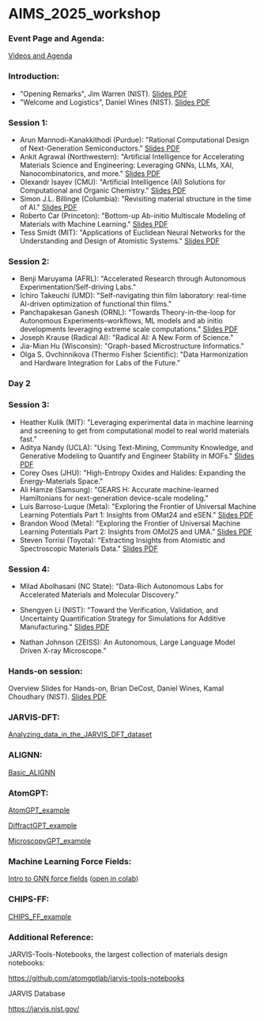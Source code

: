 # AIMS_2025_workshop

### Event Page and Agenda:

[Videos and Agenda](https://www.nist.gov/news-events/events/2025/07/artificial-intelligence-materials-science-aims-workshop)


### Introduction: 
* "Opening Remarks", Jim Warren (NIST). [Slides PDF](https://github.com/usnistgov/aims_workshop/blob/main/AIMS25-Warren.pdf)
* "Welcome and Logistics", Daniel Wines (NIST). [Slides PDF](https://github.com/usnistgov/aims_workshop/blob/main/aims_intro_2025.pdf)
### Session 1:
* Arun Mannodi-Kanakkithodi (Purdue): "Rational Computational Design of Next-Generation Semiconductors." [Slides PDF](https://github.com/usnistgov/aims_workshop/blob/main/Arun%20Mannodi%20Kanakkithodi%20(Purdue-MSE).pdf)
* Ankit Agrawal (Northwestern): "Artificial Intelligence for Accelerating Materials Science and Engineering: Leveraging GNNs, LLMs, XAI, Nanocombinatorics, and more." [Slides PDF](https://github.com/usnistgov/aims_workshop/blob/main/Agrawal_AIMS_NIST_July2025.pdf)
* Olexandr Isayev (CMU): "Artificial Intelligence (AI) Solutions for Computational and Organic Chemistry." [Slides PDF](https://github.com/usnistgov/aims_workshop/blob/main/isayev_nist_aims2025.pdf)
* Simon J.L. Billinge (Columbia): "Revisiting material structure in the time of AI." [Slides PDF](https://github.com/usnistgov/aims_workshop/blob/main/billinge.pdf)
* Roberto Car (Princeton): "Bottom-up Ab-initio Multiscale Modeling of Materials with Machine Learning." [Slides PDF](https://github.com/usnistgov/aims_workshop/blob/main/NIST-AIMS_talk_Car.pdf)
* Tess Smidt (MIT): "Applications of Euclidean Neural Networks for the Understanding and Design of Atomistic Systems." [Slides PDF](https://github.com/usnistgov/aims_workshop/blob/main/2025.07.08%20--%20AIMS%20workshop%20--%2020min%20--%20Harnessing%20E(3)NNs%20for%20the%20Understanding%20and%20Design%20of%20Physical%20Systems.pdf)
### Session 2:
* Benji Maruyama (AFRL): "Accelerated Research through Autonomous Experimentation/Self-driving Labs."
* Ichiro Takeuchi (UMD): "Self-navigating thin film laboratory: real-time AI-driven optimization of functional thin films."
* Panchapakesan Ganesh (ORNL): "Towards Theory-in-the-loop for Autonomous Experiments–workflows, ML models and ab initio developments leveraging extreme scale computations." [Slides PDF](https://github.com/usnistgov/aims_workshop/blob/main/AIMS_vFINAL_PGanesh_ORNL.pdf)
* Joseph Krause (Radical AI): "Radical AI: A New Form of Science."
* Jia-Mian Hu (Wisconsin): "Graph-based Microstructure Informatics."
* Olga S. Ovchinnikova (Thermo Fisher Scientific): "Data Harmonization and Hardware Integration for Labs of the Future.”

### Day 2

### Session 3:
* Heather Kulik (MIT): "Leveraging experimental data in machine learning and screening to get from computational model to real world materials fast."
* Aditya Nandy (UCLA): "Using Text-Mining, Community Knowledge, and Generative Modeling to Quantify and Engineer Stability in MOFs." [Slides PDF](https://github.com/usnistgov/aims_workshop/blob/main/nandy.pdf)
* Corey Oses (JHU): "High-Entropy Oxides and Halides: Expanding the Energy-Materials Space."
* Ali Hamze (Samsung): "GEARS H: Accurate machine-learned Hamiltonians for next-generation device-scale modeling."
* Luis Barroso-Luque (Meta): "Exploring the Frontier of Universal Machine Learning Potentials Part 1: Insights from OMat24 and eSEN." [Slides PDF](https://github.com/usnistgov/aims_workshop/blob/main/AIMS-OMAT-eSEN-7-2025.pdf)
* Brandon Wood (Meta): "Exploring the Frontier of Universal Machine Learning Potentials Part 2: Insights from OMol25 and UMA." [Slides PDF](https://github.com/usnistgov/aims_workshop/blob/main/AIMS-OMol25-UMA-2025.pdf)
* Steven Torrisi (Toyota): "Extracting Insights from Atomistic and Spectroscopic Materials Data." [Slides PDF](https://github.com/usnistgov/aims_workshop/blob/main/torissi.pdf)

### Session 4:
* Milad Abolhasani (NC State): "Data-Rich Autonomous Labs for Accelerated Materials and Molecular Discovery."
* Shengyen Li (NIST): "Toward the Verification, Validation, and Uncertainty Quantification Strategy for Simulations for Additive Manufacturing." [Slides PDF](https://github.com/usnistgov/aims_workshop/blob/main/AI4Materials-SYLi.pdf)

* Nathan Johnson (ZEISS): An Autonomous, Large Language Model Driven X-ray Microscope." 


### Hands-on session:

Overview Slides for Hands-on, Brian DeCost, Daniel Wines, Kamal Choudhary (NIST). [Slides PDF](https://github.com/usnistgov/aims_workshop/blob/main/AIMS_handson_2025_final.pdf)

### JARVIS-DFT:

[Analyzing_data_in_the_JARVIS_DFT_dataset](https://colab.research.google.com/github/knc6/jarvis-tools-notebooks/blob/master/jarvis-tools-notebooks/Analyzing_data_in_the_JARVIS_DFT_dataset.ipynb)


### ALIGNN:

[Basic_ALIGNN](https://colab.research.google.com/github/knc6/jarvis-tools-notebooks/blob/master/jarvis-tools-notebooks/alignn_jarvis_leaderboard.ipynb)

### AtomGPT:

[AtomGPT_example](https://colab.research.google.com/github/knc6/jarvis-tools-notebooks/blob/master/jarvis-tools-notebooks/atomgpt_example.ipynb)

[DiffractGPT_example](https://colab.research.google.com/github/knc6/jarvis-tools-notebooks/blob/master/jarvis-tools-notebooks/DiffractGPT_example.ipynb)

[MicroscopyGPT_example](https://colab.research.google.com/github/knc6/jarvis-tools-notebooks/blob/master/jarvis-tools-notebooks/MicroscopyGPT.ipynb)

### Machine Learning Force Fields:
[Intro to GNN force fields](tutorials/intro-gnn-potentials.ipynb) ([open in colab](https://colab.research.google.com/github/usnistgov/aims_workshop/blob/main/tutorials/intro-gnn-potentials.ipynb))

### CHIPS-FF:

[CHIPS_FF_example](https://colab.research.google.com/github/knc6/jarvis-tools-notebooks/blob/master/jarvis-tools-notebooks/chipsff_example.ipynb)


### Additional Reference: 

JARVIS-Tools-Notebooks, the largest collection of materials design notebooks:

https://github.com/atomgptlab/jarvis-tools-notebooks

JARVIS Database

https://jarvis.nist.gov/
